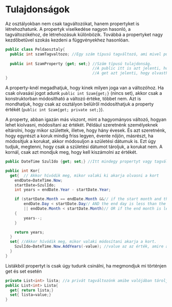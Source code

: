 # Tulajdonságok

Az osztályokban nem csak tagváltozókat, hanem propertyket is létrehozhatunk. A propertyk viselkedése nagyon hasonló, a tagváltozókéhoz, de létrehozásuk különbözik.
Továbbá a propertyket nagy kezdőbetűvel szokás kezdeni a függvényekhez hasonlóan.

```cs
public class Peldaosztaly{
  public int szamTagvaltozo; //Egy szám típusú tagváltozó, ami mivel public más osztályokból is el lehet érni.
  
  public int SzamProperty {get; set;} //Szám típusú tulajdonság.
                                      //A public itt is azt jelenti, hogy másik osztályból is el lehet érni.
                                      //A get azt jelenti, hogy olvastható, a set meg hogy szerkeszthető 
}
```

A property-knél megadhatjuk, hogy kinek milyen joga van a változóhoz. Ha csak olvasási jogot adunk `public int Szam{get;}` (nincs set), akkor csak a konstruktorban módosítható a változó értéke, többet nem.
Azt is mondhatjuk, hogy csak az osztályon belülről módosíthatjuk a property értékét  (`public int Szam{get; private set;}`).

A property, abban igazán más viszont, mint a hagyományos változó, hogyan lehet kiolvasni, módosítani az értékét. Például szeretnénk személyeknek eltárolni, hogy mikor születtek, illetve, hogy hány évesek.
És azt szeretnénk, hogy egyrészt a koruk mindig friss legyen, évente nőjön, másrészt, ha módosítjuk a korukat, akkor módosuljon a születési dátumuk is.
Ezt úgy tudjuk, megtenni, hogy csak a születési dátumot tároljuk, a korukat nem. A kornál, csak azt mondjuk meg, hogy kell kiszámolni az értékét.

```cs
public DateTime SzulIdo {get; set;} //Itt mindegy propertyt vagy tagváltozót hozunk létre, de tipikusan propertyt szoktunk inkább

public int Kor{
  get{  // Akkor hívódik meg, mikor valaki ki akarja olvasni a kort
    endDate=DateTime.Now;
    startDate=SzulIdo;
    int years = endDate.Year - startDate.Year;

    if (startDate.Month == endDate.Month &&// if the start month and the end month are the same
        endDate.Day < startDate.Day// AND the end day is less than the start day
        || endDate.Month < startDate.Month)// OR if the end month is less than the start month
    {
        years--;
    }

    return years;
  }
  set{ //Akkor hívódik meg, mikor valaki módosítani akarja a kort.
    SzulIdo=DateTime.Now.AddYears(-value); //value az az érték, amire a kort akarták módosítani.
  }
}
```

Listákból propertyt is csak úgy tudunk csinálni, ha megmondjuk mi történjen get és set esetén
```cs
private List<int> lista; //a privát tagváltozónk amibe valójában tároljuk a dolgokat.
public List<int> Lista{
  get{ return lista;}
  set{ lista=value;}
}
```
